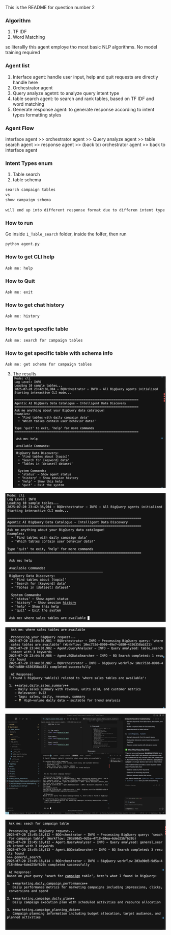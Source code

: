 This is the README for question number 2

### Algorithm 
1. TF IDF
2. Word Matching

so literallly this agent employe tho most basic NLP algorithms. No model training required 

### Agent list
1. Interface agent: handle user input, help and quit requests are directly handle here
2. Orchestrator agent
3. Query analyze agetnt: to analyze query intent type
4. table search agent: to search and rank tables, based on TF IDF and word matching
5. Generate response agent: to generate response according to intent types formatting styles

### Agent Flow
interface agent >> orchestrator agent >> Query analyze agent >> table search agent >> response agent >> (back to) orchestrator agent >> back to interface agent 

### Intent Types enum
1. Table search
2. table schema

```
search campaign tables 
vs 
show campaign schema 

will end up into different response format due to differen intent type
```

### How to run
Go inside `1_Table_search` folder,
inside the folfer, then run 
```
python agent.py
```

### How to get CLI help
```
Ask me: help
```

### How to Quit 
```
Ask me: exit
```

### How to get chat history
```
Ask me: history
```

### How to get specific table
```
Ask me: search for campaign tables 
```

### How to get specific table with schema info
```
Ask me: get schema for campaign tables 
```


3. The results
![Alt text](assets/2a.png)

![Alt text](assets/2b.png)

![Alt text](assets/2c.png)

![Alt text](assets/2d.png)

![Alt text](assets/2e.png)

